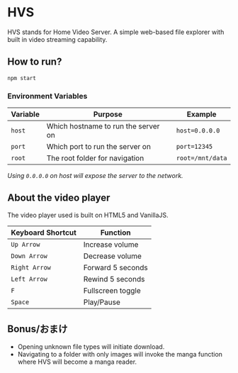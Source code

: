 # HVS
HVS stands for Home Video Server. A simple web-based file explorer with built in video streaming capability. 

## How to run?
`npm start`

### Environment Variables
|Variable|Purpose|Example|
|---|---|---|
|`host`|Which hostname to run the server on|`host=0.0.0.0`|
|`port`|Which port to run the server on|`port=12345`|
|`root`|The root folder for navigation|`root=/mnt/data`|

*Using `0.0.0.0` on host will expose the server  to the network.*

## About the video player
The video player used is built on HTML5 and VanillaJS.

|Keyboard Shortcut|Function|
|---|---|
|`Up Arrow`|Increase volume|
|`Down Arrow`|Decrease volume|
|`Right Arrow`|Forward 5 seconds|
|`Left Arrow`|Rewind 5 seconds|
|`F`|Fullscreen toggle|
|`Space`|Play/Pause|


## Bonus/おまけ
- Opening unknown file types will initiate download.
- Navigating to a folder with only images will invoke the manga function where HVS will become a manga reader.